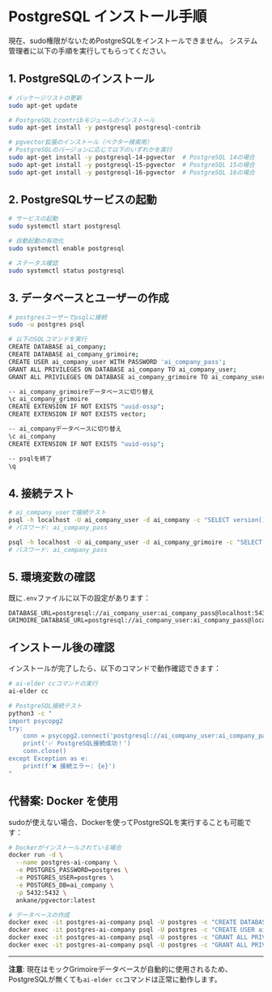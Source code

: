 # PostgreSQL インストール手順

現在、sudo権限がないためPostgreSQLをインストールできません。
システム管理者に以下の手順を実行してもらってください。

## 1. PostgreSQLのインストール

```bash
# パッケージリストの更新
sudo apt-get update

# PostgreSQLとcontribモジュールのインストール
sudo apt-get install -y postgresql postgresql-contrib

# pgvector拡張のインストール（ベクター検索用）
# PostgreSQLのバージョンに応じて以下のいずれかを実行
sudo apt-get install -y postgresql-14-pgvector  # PostgreSQL 14の場合
sudo apt-get install -y postgresql-15-pgvector  # PostgreSQL 15の場合
sudo apt-get install -y postgresql-16-pgvector  # PostgreSQL 16の場合
```

## 2. PostgreSQLサービスの起動

```bash
# サービスの起動
sudo systemctl start postgresql

# 自動起動の有効化
sudo systemctl enable postgresql

# ステータス確認
sudo systemctl status postgresql
```

## 3. データベースとユーザーの作成

```bash
# postgresユーザーでpsqlに接続
sudo -u postgres psql

# 以下のSQLコマンドを実行
CREATE DATABASE ai_company;
CREATE DATABASE ai_company_grimoire;
CREATE USER ai_company_user WITH PASSWORD 'ai_company_pass';
GRANT ALL PRIVILEGES ON DATABASE ai_company TO ai_company_user;
GRANT ALL PRIVILEGES ON DATABASE ai_company_grimoire TO ai_company_user;

-- ai_company_grimoireデータベースに切り替え
\c ai_company_grimoire
CREATE EXTENSION IF NOT EXISTS "uuid-ossp";
CREATE EXTENSION IF NOT EXISTS vector;

-- ai_companyデータベースに切り替え
\c ai_company
CREATE EXTENSION IF NOT EXISTS "uuid-ossp";

-- psqlを終了
\q
```

## 4. 接続テスト

```bash
# ai_company_userで接続テスト
psql -h localhost -U ai_company_user -d ai_company -c "SELECT version();"
# パスワード: ai_company_pass

psql -h localhost -U ai_company_user -d ai_company_grimoire -c "SELECT version();"
# パスワード: ai_company_pass
```

## 5. 環境変数の確認

既に`.env`ファイルに以下の設定があります：

```
DATABASE_URL=postgresql://ai_company_user:ai_company_pass@localhost:5432/ai_company
GRIMOIRE_DATABASE_URL=postgresql://ai_company_user:ai_company_pass@localhost:5432/ai_company
```

## インストール後の確認

インストールが完了したら、以下のコマンドで動作確認できます：

```bash
# ai-elder ccコマンドの実行
ai-elder cc

# PostgreSQL接続テスト
python3 -c "
import psycopg2
try:
    conn = psycopg2.connect('postgresql://ai_company_user:ai_company_pass@localhost:5432/ai_company')
    print('✅ PostgreSQL接続成功！')
    conn.close()
except Exception as e:
    print(f'❌ 接続エラー: {e}')
"
```

## 代替案: Docker を使用

sudoが使えない場合、Dockerを使ってPostgreSQLを実行することも可能です：

```bash
# Dockerがインストールされている場合
docker run -d \
  --name postgres-ai-company \
  -e POSTGRES_PASSWORD=postgres \
  -e POSTGRES_USER=postgres \
  -e POSTGRES_DB=ai_company \
  -p 5432:5432 \
  ankane/pgvector:latest

# データベースの作成
docker exec -it postgres-ai-company psql -U postgres -c "CREATE DATABASE ai_company_grimoire;"
docker exec -it postgres-ai-company psql -U postgres -c "CREATE USER ai_company_user WITH PASSWORD 'ai_company_pass';"
docker exec -it postgres-ai-company psql -U postgres -c "GRANT ALL PRIVILEGES ON DATABASE ai_company TO ai_company_user;"
docker exec -it postgres-ai-company psql -U postgres -c "GRANT ALL PRIVILEGES ON DATABASE ai_company_grimoire TO ai_company_user;"
```

---

**注意**: 現在はモックGrimoireデータベースが自動的に使用されるため、PostgreSQLが無くても`ai-elder cc`コマンドは正常に動作します。